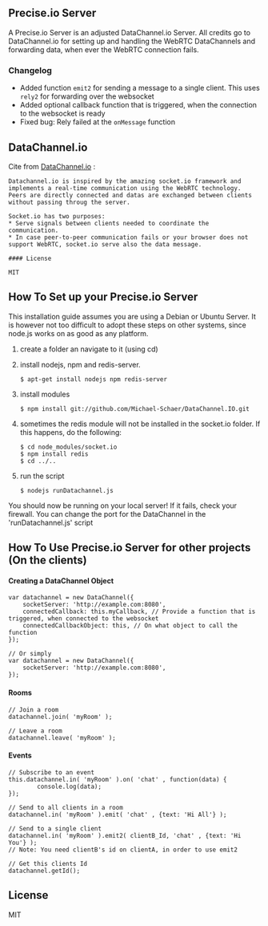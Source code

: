 ## Precise.io Server
A Precise.io Server is an adjusted DataChannel.io Server. All credits go to DataChannel.io for setting up and handling the WebRTC DataChannels and forwarding data, when ever the WebRTC connection fails.

### Changelog
- Added function `emit2` for sending a message to a single client. This uses `rely2` for forwarding over the websocket
- Added optional callback function that is triggered, when the connection to the websocket is ready
- Fixed bug: Rely failed at the `onMessage` function

## DataChannel.io
Cite from [DataChannel.io](https://github.com/marcolanaro/DataChannel.IO) : 

	Datachannel.io is inspired by the amazing socket.io framework and implements a real-time communication using the WebRTC technology.
	Peers are directly connected and datas are exchanged between clients without passing throug the server.

	Socket.io has two purposes:
	* Serve signals between clients needed to coordinate the communication.
	* In case peer-to-peer communication fails or your browser does not support WebRTC, socket.io serve also the data message.

	#### License

	MIT

## How To Set up your Precise.io Server
This installation guide assumes you are using a Debian or Ubuntu Server. It is however not too difficult to adopt these steps on other systems, since node.js works on as good as any platform.

1. create a folder an navigate to it (using cd)

2. install nodejs, npm and redis-server.

	`$ apt-get install nodejs npm redis-server`

3. install modules

	`$ npm install git://github.com/Michael-Schaer/DataChannel.IO.git`

4. sometimes the redis module will not be installed in the socket.io folder. If this happens, do the following:	
	
	`$ cd node_modules/socket.io`<br />
	`$ npm install redis`<br />
	`$ cd ../..`

5. run the script
	
	`$ nodejs runDatachannel.js`
	
You should now be running on your local server! If it fails, check your firewall. You can change the port for the DataChannel in the 'runDatachannel.js' script

## How To Use Precise.io Server for other projects (On the clients)

#### Creating a DataChannel Object
	var datachannel = new DataChannel({
		socketServer: 'http://example.com:8080',
		connectedCallback: this.myCallback, // Provide a function that is triggered, when connected to the websocket
		connectedCallbackObject: this, // On what object to call the function
	});
	
	// Or simply
	var datachannel = new DataChannel({
		socketServer: 'http://example.com:8080',
	});

#### Rooms
	// Join a room
	datachannel.join( 'myRoom' );
	
	// Leave a room
	datachannel.leave( 'myRoom' );
	
#### Events
	// Subscribe to an event
	this.datachannel.in( 'myRoom' ).on( 'chat' , function(data) {
	    	console.log(data);
	});
	
	// Send to all clients in a room
	datachannel.in( 'myRoom' ).emit( 'chat' , {text: 'Hi All'} );
	
	// Send to a single client
	datachannel.in( 'myRoom' ).emit2( clientB_Id, 'chat' , {text: 'Hi You'} );
	// Note: You need clientB's id on clientA, in order to use emit2
	
	// Get this clients Id
	datachannel.getId();

## License

MIT
